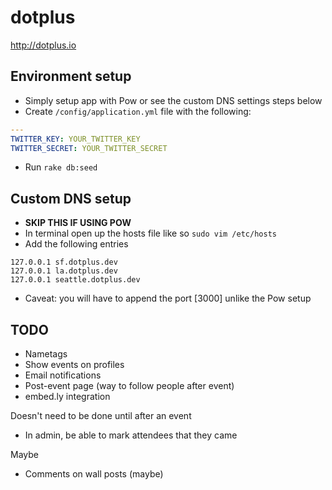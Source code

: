 dotplus
=======

http://dotplus.io

Environment setup
-----------------

* Simply setup app with Pow or see the custom DNS settings steps below
* Create `/config/application.yml` file with the following:

```yaml
---
TWITTER_KEY: YOUR_TWITTER_KEY
TWITTER_SECRET: YOUR_TWITTER_SECRET
```

* Run `rake db:seed`

Custom DNS setup
----------------

* **SKIP THIS IF USING POW**
* In terminal open up the hosts file like so ```sudo vim /etc/hosts```
* Add the following entries

```
127.0.0.1 sf.dotplus.dev
127.0.0.1 la.dotplus.dev
127.0.0.1 seattle.dotplus.dev
```

* Caveat: you will have to append the port [3000] unlike the Pow setup

TODO
----
* Nametags
* Show events on profiles
* Email notifications
* Post-event page (way to follow people after event)
* embed.ly integration

Doesn't need to be done until after an event
* In admin, be able to mark attendees that they came

Maybe
* Comments on wall posts (maybe)
